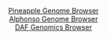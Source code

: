 <div id="Pineapple_Genome_Browser" align="center">
  <a href="https://igv.org/app/?sessionURL=blob:zZJRb5swFIX_i6VWm0TAQCABqZooS7Y27aqFkbSpKuSAAafGprZJmkT57_OqTXvppOZh0yQ_2FfXvuccf3uwxkISzkAIHNP2TNsGBpA13ySoaSn.ghosQVgiKrEBBC6xwCzHINyDEkmF0umVvlkr1crQsohqew1iFTela6IG7ThDG2nmvLFiTilacoEUF9I6F2jNLVKtexu8RG1r6tmu6VkFUshCtK05k9xqMauyjX4v.1XKKsx4g7Omo4q8CMi0Hq2xMEv0IZonUZ5jKSd4e1GcRZOLaOaO0sUnP16kN5_nqT8_TUjFkOoEPuuSpLzrona3mnJ_uB1OH7_Gyc11n13kJ.7H09FzSwSWZ_bAHg6CwB8OdTCEFfj5f_KsFznSd0Sq2WUSj64vsXOD3N0i3yblxJ6m8PpV3wE4GIDyvNMcgLwWg9CGhgt9w3P83o.tPTQgDHQ6ghMQ3j8YQAmUP.r2.z1Q21bTAiR.6l7AMQAXBRYg7AUQDuwgcLz.oA.DwD4Ye9AJ.veiHafTYACdyHH8rCRUaZSLTLJWmogxc52XZrU7MstHu0.vNs5tUl.WtyvX354442LOqjh2T5zzuz_kaQA9_uULtdm3qPon5L1FiKmWx.L2FNNJHbNVPUMeHI9bvvLScjRp1Tf5WjwB1GaPi6bkokFK9.uKPv4kbo0EQUzpwppIsiSUqO1cp8g3ILQdV4MLck65JhGIavkOGtCwPfj.N6Du4eHwHQ--">Pineapple Genome Browser</a>
</div>
<div id="Alphonso_Genome_Browser" align="center">
  <a href="https://igv.org/app/?sessionURL=blob:zZJfa9swFMW_i2BlA8eW7cSODGWkaZp27RKavzSlGMWWHbWy5EmynTTku08LG3vpoHnYGOhBulzpnnP024OaSEUFBxHwbLdjuy6wgNqIZoqLkpERLogCUYaZIhaQJCOS8ISAaA8yrDSeT.7MzY3WpYoch.qyVWCeC1v5Ni7wq.C4UXYiCqcvGMNrIbEWUjkXEtfCoXndasgal6VtZvt2x0mxxg5m5UZwJZyS8DxuzHvxr1KcEy4KEhcV0_QoIDZ6jMbUzvDn3nLaSxKi1C3Z3aTnvdub3sIfzFfDoL.aj6.X82B5NqU5x7qS5Lzqo4FbpMUgQZfjavI8fHguaxx4Ack_.Jdng21JJVHnbuh2Q4SCsGuCoTwl2__Js1n0RN.jidoOUMbGd_NMXt5f34.Gs3zlfRktbt70jcDBAkwkleEAJBsZRi60fBhYHS9o_di6XQtCZNKRgoLo8ckCWuLkxbQ_7oHelYYWoMi36giOBYRMiQRRC0EYugh5nXbYhgi5B2sPKsn.XrRX8wkKodfzvCDOKNMG5TRWvFQ25tyuk8zOX0_MksBVXwyuJHbDovk6lMn4qk38DgxmL3_I0gJm9PH7jNH3KPon1L1HiK3Xp6K29Wasbi_7i.XDUC0urqf5c.b163yTNG_F04XG7GnRZEIWWJt.UzHHn7TVWFLMtSnUVNE1ZVTvliZF0YDI9XwDLUgEE4ZCIPP1R2hBy.3AT7_h9A9Ph.8-">Alphonso Genome Browser</a>
</div>


<div id="DAF_Genomics_Browser" align="center">
  <a href="https://ink-blot.github.io/?sessionURL=blob:tZHtatswFIbvRZD.sh1LduzYEIa3pUlpaWmCE0gp4dQ.jt3KlivJTbuQe59wWwYbZQw6kITE.XhfnedAnlCqSjQkJsyhI4dSYhFViv0S6pbjJdSoSFwAV2gRiQVKbDIk8YEUoDSkiwtTWWrdqng4zKGwd9iIusqUozwHWluJTpdoUm3mQA0_RAN75WSiNskahsDbUjRKDCHLUCnbHbbY7LZ7MMd7bNu3xG3dcV31qltjwhjLnQKM26rJ8fkvRv6DslnVl2S9TPr6c3w5yyfJ.Vmy8qbpZhZ826RX83UarE.W1a4B3UmcqI0W3ex6PGCnyfS.2N3frS5kh27JVyAG3veT6XNbSVQTGtJxGEVBNCJHi3CRdQYCyUpJY.pbIRtbzPftt6s3CswUpKhIfHNrES0hezDpNweiX1qDiih87HpqFhEyR0liO3LdkEYRG_mh70YRPVoH0kn.ySxP00UUuixhLHDuoDb6RcX7ARqhP4OfBfK3zmb_K6iFDLKrdP84YF9Zl84L93JWzhO6TGb8.uEDUBb58GOFkDVoE3p9vmEBbvRqbPQvLt7x9vgT">DAF Genomics Browser</a>
</div>
